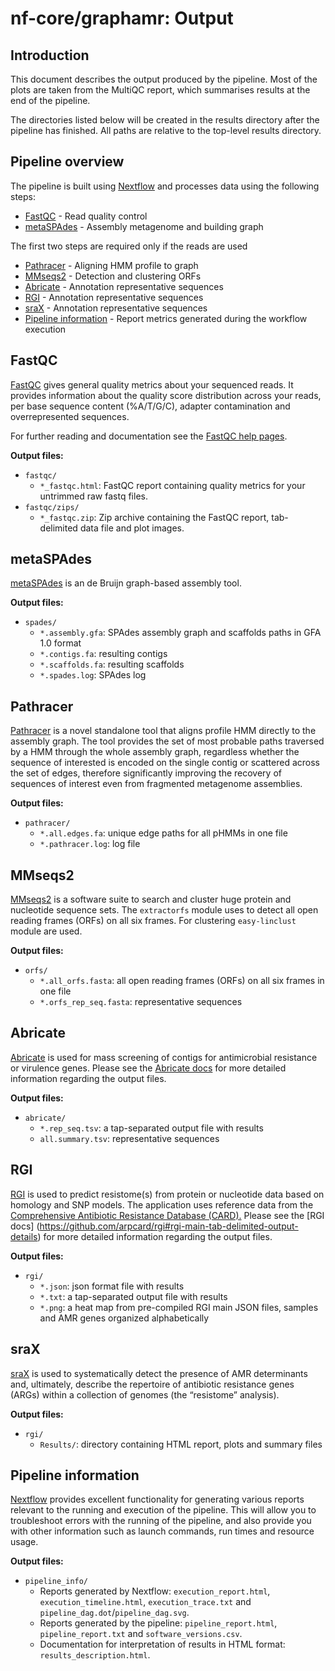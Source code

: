 # nf-core/graphamr: Output

## Introduction

This document describes the output produced by the pipeline. Most of the plots are taken from the MultiQC report, which summarises results at the end of the pipeline.

The directories listed below will be created in the results directory after the pipeline has finished. All paths are relative to the top-level results directory.

<!-- TODO nf-core: Write this documentation describing your workflow's output -->

## Pipeline overview

The pipeline is built using [Nextflow](https://www.nextflow.io/)
and processes data using the following steps:


* [FastQC](#fastqc) - Read quality control
* [metaSPAdes](#metaspades) - Assembly metagenome and building graph 

The first two steps are required only if the reads are used

* [Pathracer](#pathracer) - Aligning HMM profile to graph
* [MMseqs2](#mmseqs2) - Detection and clustering ORFs
* [Abricate](#abricate) - Annotation representative sequences
* [RGI](#rgi) - Annotation representative sequences
* [sraX](#srax) - Annotation representative sequences
* [Pipeline information](#pipeline-information) - Report metrics generated during the workflow execution

## FastQC

[FastQC](http://www.bioinformatics.babraham.ac.uk/projects/fastqc/) gives general quality metrics about your sequenced reads. It provides information about the quality score distribution across your reads, per base sequence content (%A/T/G/C), adapter contamination and overrepresented sequences.

For further reading and documentation see the [FastQC help pages](http://www.bioinformatics.babraham.ac.uk/projects/fastqc/Help/).

**Output files:**

* `fastqc/`
  * `*_fastqc.html`: FastQC report containing quality metrics for your untrimmed raw fastq files.
* `fastqc/zips/`
  * `*_fastqc.zip`: Zip archive containing the FastQC report, tab-delimited data file and plot images.


## metaSPAdes

[metaSPAdes](https://github.com/ablab/spades)  is an de Bruijn graph-based assembly tool.

**Output files:**

* `spades/`
  * `*.assembly.gfa`: SPAdes assembly graph and scaffolds paths in GFA 1.0 format
  * `*.contigs.fa`: resulting contigs
  * `*.scaffolds.fa`: resulting scaffolds
  * `*.spades.log`: SPAdes log


## Pathracer

[Pathracer](https://cab.spbu.ru/software/pathracer/) is a novel standalone tool that aligns profile HMM directly to the assembly graph. The tool provides the set of most probable paths traversed by a HMM through the whole assembly graph, regardless whether the sequence of interested is encoded on the single contig or scattered across the set of edges, therefore significantly improving the recovery of sequences of interest even from fragmented metagenome assemblies.

**Output files:**

* `pathracer/`
  * `*.all.edges.fa`: unique edge paths for all pHMMs in one file
  * `*.pathracer.log`: log file

## MMseqs2

[MMseqs2](https://github.com/soedinglab/MMseqs2) is a software suite to search and cluster huge protein and nucleotide sequence sets. The `extractorfs` module uses to detect all open reading frames (ORFs) on all six frames. For clustering `easy-linclust` module are used. 

**Output files:**

* `orfs/`
  * `*.all_orfs.fasta`: all open reading frames (ORFs) on all six frames in one file
  * `*.orfs_rep_seq.fasta`: representative sequences

## Abricate

[Abricate](https://github.com/tseemann/abricate) is used for mass screening of contigs for antimicrobial resistance or virulence genes. Please see the [Abricate docs](https://github.com/tseemann/abricate/blob/master/README.md) for more detailed information regarding the output files.

**Output files:**

* `abricate/`
  * `*.rep_seq.tsv`: a tap-separated output file with results
  * `all.summary.tsv`: representative sequences

## RGI 

[RGI](https://github.com/arpcard/rgi) is used to predict resistome(s) from protein or nucleotide data based on homology and SNP models. The application uses reference data from the [Comprehensive Antibiotic Resistance Database (CARD).](https://card.mcmaster.ca/) Please see the [RGI docs] (https://github.com/arpcard/rgi#rgi-main-tab-delimited-output-details) for more detailed information regarding the output files.

**Output files:**

* `rgi/`
  * `*.json`: json format file with results
  * `*.txt`: a tap-separated output file with results
  * `*.png`: a heat map from pre-compiled RGI main JSON files, samples and AMR genes organized alphabetically

## sraX

[sraX](https://github.com/lgpdevtools/sraX) is used to systematically detect the presence of AMR determinants and, ultimately, describe the repertoire of antibiotic resistance genes (ARGs) within a collection of genomes (the “resistome” analysis).

**Output files:**

* `rgi/`
  * `Results/`: directory containing HTML report, plots and summary files

## Pipeline information

[Nextflow](https://www.nextflow.io/docs/latest/tracing.html) provides excellent functionality for generating various reports relevant to the running and execution of the pipeline. This will allow you to troubleshoot errors with the running of the pipeline, and also provide you with other information such as launch commands, run times and resource usage.

**Output files:**

* `pipeline_info/`
  * Reports generated by Nextflow: `execution_report.html`, `execution_timeline.html`, `execution_trace.txt` and `pipeline_dag.dot`/`pipeline_dag.svg`.
  * Reports generated by the pipeline: `pipeline_report.html`, `pipeline_report.txt` and `software_versions.csv`.
  * Documentation for interpretation of results in HTML format: `results_description.html`.
